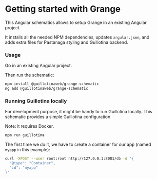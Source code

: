 # Getting started with Grange

This Angular schematics allows to setup Grange in an existing Angular project.

It installs all the needed NPM dependencies, updates `angular.json`, and adds extra files for Pastanaga styling and Guillotina backend.

### Usage

Go in an existing Angular project.

Then run the schematic:
```bash
npm install @guillotinaweb/grange-schematic
ng add @guillotinaweb/grange-schematic
```

### Running Guillotina locally

For development purpose, it might be handy to run Guillotina locally. This schematic provides a simple Guillotina configuration.

Note: it requires Docker.

```bash
npm run guillotina
```

The first time we do it, we have to create a container for our app (named `myapp` in this example):
```bash
curl -XPOST --user root:root http://127.0.0.1:8081/db -d '{
  "@type": "Container",
  "id": "myapp"
}'
```
